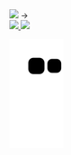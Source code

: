 <div>
<!- <a href="https://www.linkedin.com/in/seu-usuário-linkedln-aqui(https://www.linkedin.com/in/alexandre-valter/)" target="_blank"><img src="https://img.shields.io/badge/-LinkedIn-%230077B5?style=for-the-badge&logo=linkedin&logoColor=white" target="_blank"></a>   
->
</div>

<div>
<a href="https://github.com/Alexandreinfov">
<img height="180em" src="https://github-readme-stats.vercel.app/api/top-langs/?username=Alexandreinfov&layout=compact&langs_count=7&theme=dracula"/>
<img height="180em" src="https://github-readme-stats.vercel.app/api?username=Alexandreinfov&show_icons=true&theme=dracula&include_all_commits=true&count_private=true"/>
</div>

![Snake animation](https://github.com/Alexandreinfov/Alexandreinfov/blob/output/github-contribution-grid-snake.svg)

